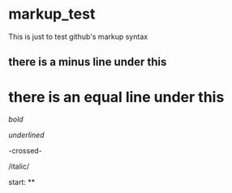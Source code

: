 # markup_test
This is just to test github's markup syntax

there is a minus line under this
--------------------------------

there is an equal line under this
=================================

*bold*

_underlined_

-crossed-

/italic/

start: **